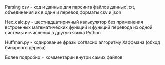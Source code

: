 Parsing csv - код и данные для парсинга файлов данных .txt, объединения их в один и перевод форматы csv и json

Hex_calc.py - шестнадцатиричный калькулятор без применения встроенных математических функций и функций перевода из одной системы
исчисления в другую языка Python

Huffman.py - кодирование фразы согласно алгоритму Хаффмана (обход бинарного дерева)

Более подробно + комментарии внутри самих файлов
